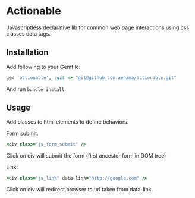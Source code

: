 # Actionable

Javascriptless declarative lib for common web page interactions using css classes data tags.


## Installation

Add following to your Gemfile:

```ruby
gem 'actionable', :git => "git@github.com:aenima/actionable.git"
```

And run `bundle install`. 


## Usage

Add classes to html elements to define behaviors. 

Form submit:

```ruby
<div class="js_form_submit" /> 
```

Click on div will submit the form (first ancestor form in DOM tree)

Link: 

```ruby
<div class="js_link" data-link="http://google.com" />
```

Click on div will redirect browser to url taken from data-link.